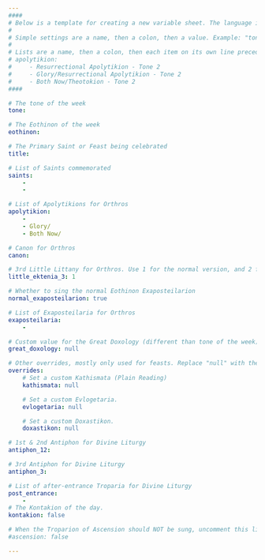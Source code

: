 ```yaml
---
####
# Below is a template for creating a new variable sheet. The language is YAML.
#
# Simple settings are a name, then a colon, then a value. Example: "tone: 6"
# 
# Lists are a name, then a colon, then each item on its own line preceded by 4 spaces and a dash. Example:
# apolytikion:
#     - Resurrectional Apolytikion - Tone 2
#     - Glory/Resurrectional Apolytikion - Tone 2
#     - Both Now/Theotokion - Tone 2
####

# The tone of the week
tone: 

# The Eothinon of the week
eothinon: 

# The Primary Saint or Feast being celebrated
title: 

# List of Saints commemorated
saints:
    - 
    - 

# List of Apolytikions for Orthros
apolytikion:
    - 
    - Glory/
    - Both Now/

# Canon for Orthros
canon: 

# 3rd Little Littany for Orthros. Use 1 for the normal version, and 2 for the version without "Exalt ye the Lord Our God..."
little_ektenia_3: 1

# Whether to sing the normal Eothinon Exaposteilarion
normal_exaposteilarion: true

# List of Exaposteilaria for Orthros
exaposteilaria:
    - 

# Custom value for the Great Doxology (different than tone of the week)
great_doxology: null

# Other overrides, mostly only used for feasts. Replace "null" with the appropriate value.
overrides:
    # Set a custom Kathismata (Plain Reading)
    kathismata: null

    # Set a custom Evlogetaria.
    evlogetaria: null

    # Set a custom Doxastikon.
    doxastikon: null

# 1st & 2nd Antiphon for Divine Liturgy
antiphon_12: 

# 3rd Antiphon for Divine Liturgy
antiphon_3: 

# List of after-entrance Troparia for Divine Liturgy
post_entrance:
    - 
# The Kontakion of the day.
kontakion: false

# When the Troparion of Ascension should NOT be sung, uncomment this line:
#ascension: false

---
```


